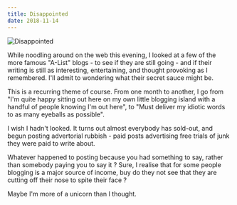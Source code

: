 ```yaml
---
title: Disappointed
date: 2018-11-14
---
```


![Disappointed](https://source.unsplash.com/X6cChncECA8/1600x900)

While noodling around on the web this evening, I looked at a few of the more famous "A-List" blogs - to see if they are still going - and if their writing is still as interesting, entertaining, and thought provoking as I remembered. I'll admit to wondering what their secret sauce might be.

This is a recurring theme of course. From one month to another, I go from "I'm quite happy sitting out here on my own little blogging island with a handful of people knowing I'm out here", to "Must deliver my idiotic words to as many eyeballs as possible".

I wish I hadn't looked. It turns out almost everybody has sold-out, and begun posting advertorial rubbish - paid posts advertising free trials of junk they were paid to write about.

Whatever happened to posting because you had something to say, rather than somebody paying you to say it ? Sure, I realise that for some people blogging is a major source of income, buy do they not see that they are cutting off their nose to spite their face ?

Maybe I'm more of a unicorn than I thought.
